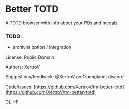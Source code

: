 # Better TOTD

A TOTD browser with info about your PBs and medals.

### TODO

- archivist option / integration

License: Public Domain

Authors: XertroV

Suggestions/feedback: @XertroV on Openplanet discord

Code/issues: [https://github.com/XertroV/tm-better-totd](https://github.com/XertroV/tm-better-totd)

GL HF

